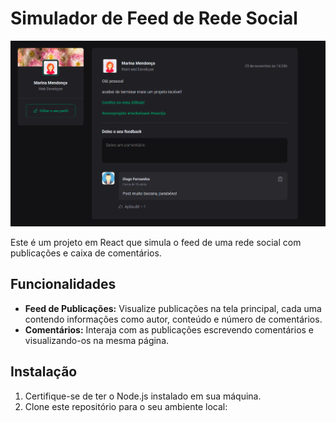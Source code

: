 # Simulador de Feed de Rede Social

![Feed de Rede Social](IgniteFeedImg.png)

Este é um projeto em React que simula o feed de uma rede social com publicações e caixa de comentários.

## Funcionalidades

- **Feed de Publicações:** Visualize publicações na tela principal, cada uma contendo informações como autor, conteúdo e número de comentários.
- **Comentários:** Interaja com as publicações escrevendo comentários e visualizando-os na mesma página.

## Instalação

1. Certifique-se de ter o Node.js instalado em sua máquina.
2. Clone este repositório para o seu ambiente local:
